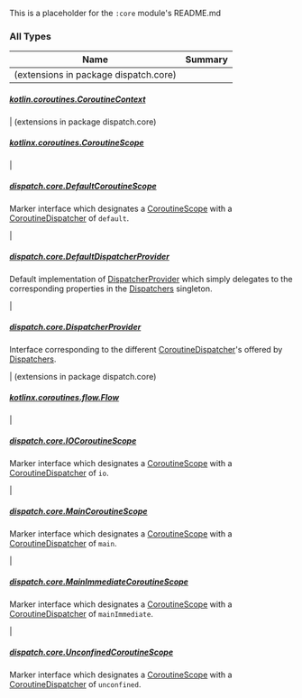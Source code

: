 

This is a placeholder for the `:core` module's README.md

### All Types

| Name | Summary |
|---|---|
| (extensions in package dispatch.core)

##### [kotlin.coroutines.CoroutineContext](../dispatch.core/kotlin.coroutines.-coroutine-context/index.md)


| (extensions in package dispatch.core)

##### [kotlinx.coroutines.CoroutineScope](../dispatch.core/kotlinx.coroutines.-coroutine-scope/index.md)


|

##### [dispatch.core.DefaultCoroutineScope](../dispatch.core/-default-coroutine-scope.md)

Marker interface which designates a [CoroutineScope](https://kotlin.github.io/kotlinx.coroutines/kotlinx-coroutines-core/kotlinx.coroutines/-coroutine-scope/index.html) with a [CoroutineDispatcher](https://kotlin.github.io/kotlinx.coroutines/kotlinx-coroutines-core/kotlinx.coroutines/-coroutine-dispatcher/index.html) of `default`.


|

##### [dispatch.core.DefaultDispatcherProvider](../dispatch.core/-default-dispatcher-provider/index.md)

Default implementation of [DispatcherProvider](../dispatch.core/-dispatcher-provider/index.md) which simply delegates to the corresponding
properties in the [Dispatchers](https://kotlin.github.io/kotlinx.coroutines/kotlinx-coroutines-core/kotlinx.coroutines/-dispatchers/index.html) singleton.


|

##### [dispatch.core.DispatcherProvider](../dispatch.core/-dispatcher-provider/index.md)

Interface corresponding to the different [CoroutineDispatcher](https://kotlin.github.io/kotlinx.coroutines/kotlinx-coroutines-core/kotlinx.coroutines/-coroutine-dispatcher/index.html)'s offered by [Dispatchers](https://kotlin.github.io/kotlinx.coroutines/kotlinx-coroutines-core/kotlinx.coroutines/-dispatchers/index.html).


| (extensions in package dispatch.core)

##### [kotlinx.coroutines.flow.Flow](../dispatch.core/kotlinx.coroutines.flow.-flow/index.md)


|

##### [dispatch.core.IOCoroutineScope](../dispatch.core/-i-o-coroutine-scope.md)

Marker interface which designates a [CoroutineScope](https://kotlin.github.io/kotlinx.coroutines/kotlinx-coroutines-core/kotlinx.coroutines/-coroutine-scope/index.html) with a [CoroutineDispatcher](https://kotlin.github.io/kotlinx.coroutines/kotlinx-coroutines-core/kotlinx.coroutines/-coroutine-dispatcher/index.html) of `io`.


|

##### [dispatch.core.MainCoroutineScope](../dispatch.core/-main-coroutine-scope.md)

Marker interface which designates a [CoroutineScope](https://kotlin.github.io/kotlinx.coroutines/kotlinx-coroutines-core/kotlinx.coroutines/-coroutine-scope/index.html) with a [CoroutineDispatcher](https://kotlin.github.io/kotlinx.coroutines/kotlinx-coroutines-core/kotlinx.coroutines/-coroutine-dispatcher/index.html) of `main`.


|

##### [dispatch.core.MainImmediateCoroutineScope](../dispatch.core/-main-immediate-coroutine-scope.md)

Marker interface which designates a [CoroutineScope](https://kotlin.github.io/kotlinx.coroutines/kotlinx-coroutines-core/kotlinx.coroutines/-coroutine-scope/index.html) with a [CoroutineDispatcher](https://kotlin.github.io/kotlinx.coroutines/kotlinx-coroutines-core/kotlinx.coroutines/-coroutine-dispatcher/index.html) of `mainImmediate`.


|

##### [dispatch.core.UnconfinedCoroutineScope](../dispatch.core/-unconfined-coroutine-scope.md)

Marker interface which designates a [CoroutineScope](https://kotlin.github.io/kotlinx.coroutines/kotlinx-coroutines-core/kotlinx.coroutines/-coroutine-scope/index.html) with a [CoroutineDispatcher](https://kotlin.github.io/kotlinx.coroutines/kotlinx-coroutines-core/kotlinx.coroutines/-coroutine-dispatcher/index.html) of `unconfined`.


